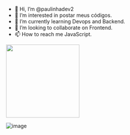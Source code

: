 - 👋 Hi, I’m @paulinhadev2
- 👀 I’m interested in postar meus códigos.
- 🌱 I’m currently learning Devops and Backend.
- 💞️ I’m looking to collaborate on Frontend.
- 📫 How to reach me JavaScript.

<!---
paulinhadev2/paulinhadev2 is a ✨ special ✨ repository because its `README.md` (this file) appears on your GitHub profile.
You can click the Preview link to take a look at your changes.
--->


<div align="rightr">
<img src="https://images6.alphacoders.com/126/thumbbig-1265353.webp" width="200px" />
</div>





![image](https://user-images.githubusercontent.com/121134832/211650551-3c501542-d151-40e2-8cf5-2ac7d94d41bb.png)



 




